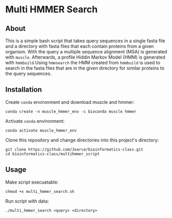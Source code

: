 # Multi HMMER Search



## About

This is a simple bash script that takes query sequences in a single fasta file and a directory with fasta files
that each contain proteins from a given organism. With the query a multiple sequence alignment (MSA) is generated
with `muscle`. Afterwards, a profile Hiddin Markov Model (HMM) is generated with `hmmbuild`.Using `hmmsearch` the
HMM created from `hmmbuild` is used to search in the fasta files that are in the given directory for similar 
proteins to the query sequences.


## Installation

Create `conda` environment and download muscle and hmmer:

```
conda create -n muscle_hmmer_env -c bioconda muscle hmmer
```

Activate `conda` environment:

```
conda activate muscle_hmmer_env
```

Clone this repository and change directories into this project's directory:

```
git clone https://github.com/Jearce/bioinformatics-class.git
cd bioinformatics-class/multihmmer_script
```

## Usage

Make script execuatable:

```
chmod +x multi_hmmer_search.sh
```
Run script with data:

```
./multi_hmmer_search <query> <directory>
```

